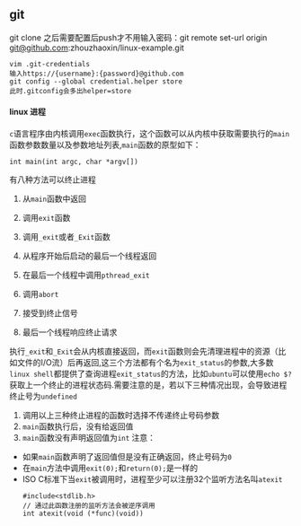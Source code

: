 ## git
git clone 之后需要配置后push才不用输入密码：git remote set-url origin git@github.com:zhouzhaoxin/linux-example.git
```
vim .git-credentials
输入https://{username}:{password}@github.com
git config --global credential.helper store
此时.gitconfig会多出helper=store
```

#### linux 进程 
`c`语言程序由内核调用`exec`函数执行，这个函数可以从内核中获取需要执行的`main`函数参数数量以及参数地址列表,`main`函数的原型如下：
```
int main(int argc, char *argv[])
```
有八种方法可以终止进程
1. 从`main`函数中返回
2. 调用`exit`函数
3. 调用`_exit`或者`_Exit`函数
4. 从程序开始后启动的最后一个线程返回
5. 在最后一个线程中调用`pthread_exit`

6. 调用`abort`
7. 接受到终止信号
8. 最后一个线程响应终止请求

执行`_exit`和`_Exit`会从内核直接返回，而`exit`函数则会先清理进程中的资源（比如文件的I/O流）后再返回,这三个方法都有个名为`exit_status`的参数,大多数`linux shell`都提供了查询进程`exit_status`的方法，比如`ubuntu`可以使用`echo $?`获取上一个终止的进程状态码.需要注意的是，若以下三种情况出现，会导致进程终止号为`undefined`
1. 调用以上三种终止进程的函数时选择不传递终止号码参数
2. `main`函数执行后，没有给返回值
3. `main`函数没有声明返回值为`int`
注意：
- 如果`main`函数声明了返回值但是没有正确返回，终止号码为`0`
- 在`main`方法中调用`exit(0);`和`return(0);`是一样的
- ISO C标准下当`exit`被调用时，进程至少可以注册32个监听方法名叫`atexit`
    ```
    #include<stdlib.h>
    // 通过此函数注册的监听方法会被逆序调用
    int atexit(void (*func)(void))
    ```




